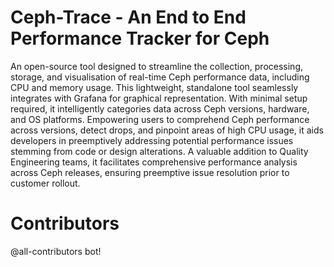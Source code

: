 # Ceph-Trace   - An End to End Performance Tracker for Ceph

An open-source tool designed to streamline the collection, processing, storage, and visualisation of real-time Ceph performance data, including CPU and memory usage. This lightweight, standalone tool seamlessly integrates with Grafana for graphical representation. With minimal setup required, it intelligently categories data across Ceph versions, hardware, and OS platforms. Empowering users to comprehend Ceph performance across versions, detect drops, and pinpoint areas of high CPU usage, it aids developers in preemptively addressing potential performance issues stemming from code or design alterations. A valuable addition to Quality Engineering teams, it facilitates comprehensive performance analysis across Ceph releases, ensuring preemptive issue resolution prior to customer rollout.


# Contributors
@all-contributors bot!
